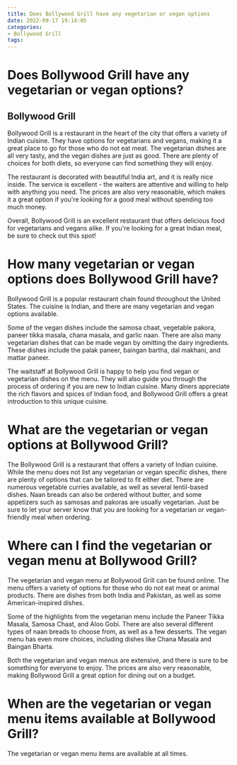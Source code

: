 ```yaml
---
title: Does Bollywood Grill have any vegetarian or vegan options
date: 2022-09-17 19:14:05
categories:
- Bollywood Grill
tags:
---
```



#  Does Bollywood Grill have any vegetarian or vegan options?

## Bollywood Grill
Bollywood Grill is a restaurant in the heart of the city that offers a variety of Indian cuisine. They have options for vegetarians and vegans, making it a great place to go for those who do not eat meat. The vegetarian dishes are all very tasty, and the vegan dishes are just as good. There are plenty of choices for both diets, so everyone can find something they will enjoy.

The restaurant is decorated with beautiful India art, and it is really nice inside. The service is excellent - the waiters are attentive and willing to help with anything you need. The prices are also very reasonable, which makes it a great option if you're looking for a good meal without spending too much money.

Overall, Bollywood Grill is an excellent restaurant that offers delicious food for vegetarians and vegans alike. If you're looking for a great Indian meal, be sure to check out this spot!

#  How many vegetarian or vegan options does Bollywood Grill have?

Bollywood Grill is a popular restaurant chain found throughout the United States. The cuisine is Indian, and there are many vegetarian and vegan options available.

Some of the vegan dishes include the samosa chaat, vegetable pakora, paneer tikka masala, chana masala, and garlic naan. There are also many vegetarian dishes that can be made vegan by omitting the dairy ingredients. These dishes include the palak paneer, baingan bartha, dal makhani, and mattar paneer.

The waitstaff at Bollywood Grill is happy to help you find vegan or vegetarian dishes on the menu. They will also guide you through the process of ordering if you are new to Indian cuisine. Many diners appreciate the rich flavors and spices of Indian food, and Bollywood Grill offers a great introduction to this unique cuisine.

#  What are the vegetarian or vegan options at Bollywood Grill?

The Bollywood Grill is a restaurant that offers a variety of Indian cuisine. While the menu does not list any vegetarian or vegan specific dishes, there are plenty of options that can be tailored to fit either diet. There are numerous vegetable curries available, as well as several lentil-based dishes. Naan breads can also be ordered without butter, and some appetizers such as samosas and pakoras are usually vegetarian. Just be sure to let your server know that you are looking for a vegetarian or vegan-friendly meal when ordering.

#  Where can I find the vegetarian or vegan menu at Bollywood Grill?

The vegetarian and vegan menu at Bollywood Grill can be found online. The menu offers a variety of options for those who do not eat meat or animal products. There are dishes from both India and Pakistan, as well as some American-inspired dishes.

Some of the highlights from the vegetarian menu include the Paneer Tikka Masala, Samosa Chaat, and Aloo Gobi. There are also several different types of naan breads to choose from, as well as a few desserts. The vegan menu has even more choices, including dishes like Chana Masala and Baingan Bharta.

Both the vegetarian and vegan menus are extensive, and there is sure to be something for everyone to enjoy. The prices are also very reasonable, making Bollywood Grill a great option for dining out on a budget.

#  When are the vegetarian or vegan menu items available at Bollywood Grill?

The vegetarian or vegan menu items are available at all times.